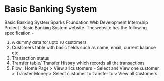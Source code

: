 # Basic Banking System
Basic Banking System
Sparks Foundation Web Development Internship Project : Basic Banking System website. The website has the following specification -

1. A dummy data for upto 10 customers
2. Customers table with basic fields such as name, email, current balance etc.
3. Transaction status
4. Transfer table/ Transfer History which records all the transactions
5. Flow : Home Page > View all customers > Select and View one customer > Transfer Money > Select customer to transfer to > View all Customers
